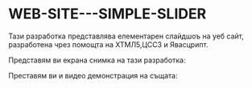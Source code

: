 # WEB-SITE---SIMPLE-SLIDER

Тази разработка представлява елементарен слайдшоъ  на уеб сайт, разработена чрез помощта на ХТМЛ5,ЦСС3 и Явасцрипт.

Представям ви екрана снимка на тази разработка:

Преставям ви и видео демонстрация на същата:
